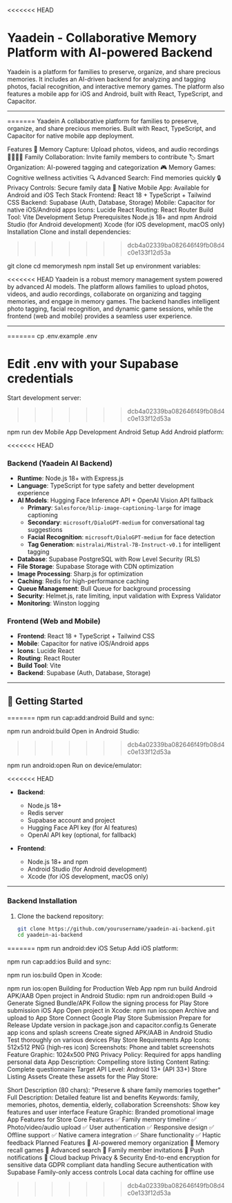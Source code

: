 <<<<<<< HEAD
# Yaadein - Collaborative Memory Platform with AI-powered Backend

Yaadein is a platform for families to preserve, organize, and share precious memories. It includes an AI-driven backend for analyzing and tagging photos, facial recognition, and interactive memory games. The platform also features a mobile app for iOS and Android, built with React, TypeScript, and Capacitor.

---
=======
Yaadein 
A collaborative platform for families to preserve, organize, and share precious memories. Built with React, TypeScript, and Capacitor for native mobile app deployment.

Features
📸 Memory Capture: Upload photos, videos, and audio recordings
👨‍👩‍👧‍👦 Family Collaboration: Invite family members to contribute
🏷️ Smart Organization: AI-powered tagging and categorization
🎮 Memory Games: Cognitive wellness activities
🔍 Advanced Search: Find memories quickly
🔒 Privacy Controls: Secure family data
📱 Native Mobile App: Available for Android and iOS
Tech Stack
Frontend: React 18 + TypeScript + Tailwind CSS
Backend: Supabase (Auth, Database, Storage)
Mobile: Capacitor for native iOS/Android apps
Icons: Lucide React
Routing: React Router
Build Tool: Vite
Development Setup
Prerequisites
Node.js 18+ and npm
Android Studio (for Android development)
Xcode (for iOS development, macOS only)
Installation
Clone and install dependencies:
>>>>>>> dcb4a02339ba082646f49fb08d4c0e133f12d53a

git clone <repository-url>
cd memorymesh
npm install
Set up environment variables:

<<<<<<< HEAD
Yaadein is a robust memory management system powered by advanced AI models. The platform allows families to upload photos, videos, and audio recordings, collaborate on organizing and tagging memories, and engage in memory games. The backend handles intelligent photo tagging, facial recognition, and dynamic game sessions, while the frontend (web and mobile) provides a seamless user experience.

---
=======
cp .env.example .env
# Edit .env with your Supabase credentials
Start development server:
>>>>>>> dcb4a02339ba082646f49fb08d4c0e133f12d53a

npm run dev
Mobile App Development
Android Setup
Add Android platform:

<<<<<<< HEAD
### Backend (Yaadein AI Backend)

- **Runtime**: Node.js 18+ with Express.js
- **Language**: TypeScript for type safety and better development experience
- **AI Models**: Hugging Face Inference API + OpenAI Vision API fallback
  - **Primary**: `Salesforce/blip-image-captioning-large` for image captioning
  - **Secondary**: `microsoft/DialoGPT-medium` for conversational tag suggestions
  - **Facial Recognition**: `microsoft/DialoGPT-medium` for face detection
  - **Tag Generation**: `mistralai/Mistral-7B-Instruct-v0.1` for intelligent tagging
- **Database**: Supabase PostgreSQL with Row Level Security (RLS)
- **File Storage**: Supabase Storage with CDN optimization
- **Image Processing**: Sharp.js for optimization
- **Caching**: Redis for high-performance caching
- **Queue Management**: Bull Queue for background processing
- **Security**: Helmet.js, rate limiting, input validation with Express Validator
- **Monitoring**: Winston logging

### Frontend (Web and Mobile)

- **Frontend**: React 18 + TypeScript + Tailwind CSS
- **Mobile**: Capacitor for native iOS/Android apps
- **Icons**: Lucide React
- **Routing**: React Router
- **Build Tool**: Vite
- **Backend**: Supabase (Auth, Database, Storage)

---

## 🚀 Getting Started
=======
npm run cap:add:android
Build and sync:

npm run android:build
Open in Android Studio:
>>>>>>> dcb4a02339ba082646f49fb08d4c0e133f12d53a

npm run android:open
Run on device/emulator:

<<<<<<< HEAD
- **Backend**: 
  - Node.js 18+
  - Redis server
  - Supabase account and project
  - Hugging Face API key (for AI features)
  - OpenAI API key (optional, for fallback)
  
- **Frontend**: 
  - Node.js 18+ and npm
  - Android Studio (for Android development)
  - Xcode (for iOS development, macOS only)

---

### Backend Installation

1. Clone the backend repository:
   ```bash
   git clone https://github.com/yourusername/yaadein-ai-backend.git
   cd yaadein-ai-backend
=======
npm run android:dev
iOS Setup
Add iOS platform:

npm run cap:add:ios
Build and sync:

npm run ios:build
Open in Xcode:

npm run ios:open
Building for Production
Web App
npm run build
Android APK/AAB
Open project in Android Studio: npm run android:open
Build → Generate Signed Bundle/APK
Follow the signing process for Play Store submission
iOS App
Open project in Xcode: npm run ios:open
Archive and upload to App Store Connect
Google Play Store Submission
Prepare for Release
Update version in package.json and capacitor.config.ts
Generate app icons and splash screens
Create signed APK/AAB in Android Studio
Test thoroughly on various devices
Play Store Requirements
App Icons: 512x512 PNG (high-res icon)
Screenshots: Phone and tablet screenshots
Feature Graphic: 1024x500 PNG
Privacy Policy: Required for apps handling personal data
App Description: Compelling store listing
Content Rating: Complete questionnaire
Target API Level: Android 13+ (API 33+)
Store Listing Assets
Create these assets for the Play Store:

Short Description (80 chars): "Preserve & share family memories together"
Full Description: Detailed feature list and benefits
Keywords: family, memories, photos, dementia, elderly, collaboration
Screenshots: Show key features and user interface
Feature Graphic: Branded promotional image
App Features for Store
Core Features
✅ Family memory timeline
✅ Photo/video/audio upload
✅ User authentication
✅ Responsive design
✅ Offline support
✅ Native camera integration
✅ Share functionality
✅ Haptic feedback
Planned Features
🔄 AI-powered memory organization
🔄 Memory recall games
🔄 Advanced search
🔄 Family member invitations
🔄 Push notifications
🔄 Cloud backup
Privacy & Security
End-to-end encryption for sensitive data
GDPR compliant data handling
Secure authentication with Supabase
Family-only access controls
Local data caching for offline use
>>>>>>> dcb4a02339ba082646f49fb08d4c0e133f12d53a
